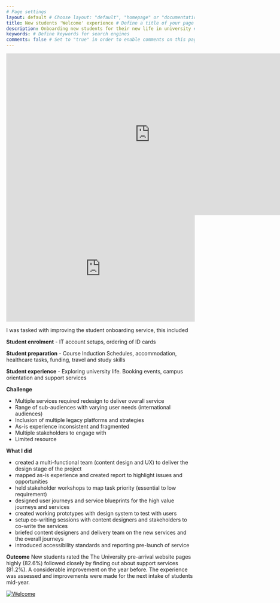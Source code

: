 ```yaml
---
# Page settings
layout: default # Choose layout: "default", "homepage" or "documentation-archive"
title: New students 'Welcome' experience # Define a title of your page
description: Onboarding new students for their new life in university # 
keywords: # Define keywords for search engines
comments: false # Set to "true" in order to enable comments on this page. Make sure you properly setup "disqus_forum_shortname" variable in "_config.yml"
---
```


<iframe width="768" height="432" src="https://miro.com/app/live-embed/uXjVOAc6Oio=/?moveToViewport=-4945,-10552,7558,5171" frameBorder="0" scrolling="no" allowFullScreen></iframe>

<style>
.container {
  position: relative;
  width: 100%;
  overflow: hidden;
  padding-top: 56.25%; /* 16:9 Aspect Ratio */
}

.responsive-iframe {
  position: absolute;
  top: 0;
  left: 0;
  bottom: 0;
  right: 0;
  width: 100%;
  height: 100%;
  border: none;
}
</style>
<div class="container"> 
<iframe class="responsive-iframe" src="https://miro.com/app/live-embed/uXjVOAc6Oio=/?moveToViewport=-4945,-10552,7558,5171" frameBorder="0" scrolling="no" allowFullScreen></iframe>
</div>


I was tasked with improving the student onboarding service, this included

**Student enrolment** - IT account setups, ordering of ID cards

**Student preparation** - Course Induction Schedules, accommodation, healthcare tasks, funding, travel and study skills

**Student experience** - Exploring university life. Booking events, campus orientation and support services

**Challenge**

- Multiple services required redesign to deliver overall service
- Range of sub-audiences with varying user needs (international audiences)
- Inclusion of multiple legacy platforms and strategies
- As-is experience inconsistent and fragmented
- Multiple stakeholders to engage with 
- Limited resource


**What I did**

- created a multi-functional team (content design and UX) to deliver the design stage of the project
- mapped as-is experience and created report to highlight issues and opportunities
- held stakeholder workshops to map task priority (essential to low requirement)
- designed user journeys and service blueprints for the high value journeys and services
- created working prototypes with design system to test with users
- setup co-writing sessions with content designers and stakeholders to co-write the services
- briefed content designers and delivery team on the new services and the overall journeys 
- introduced accessibility standards and reporting pre-launch of service

**Outcome**
New students rated the The University pre-arrival website pages highly (82.6%) followed closely by finding out about support services (81.2%). A considerable improvement on the year before. The experience was assessed and improvements were made for the next intake of students mid-year.

[![Welcome](/CV/images/olp1.png)](https://www.shu.ac.uk/welcome)

